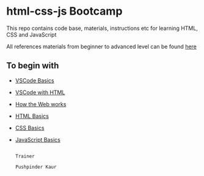 # html-css-js Bootcamp
This repo contains code base, materials, instructions etc for learning HTML, CSS and JavaScript

All references materials from beginner to advanced level can be found [here](https://developer.mozilla.org/)
## To begin with
- [VSCode Basics](https://code.visualstudio.com/docs/introvideos/basics)
- [VSCode with HTML](https://code.visualstudio.com/docs/languages/html)
- [How the Web works](https://developer.mozilla.org/en-US/docs/Learn/Getting_started_with_the_web/How_the_Web_works)
- [HTML Basics](https://developer.mozilla.org/en-US/docs/Learn/Getting_started_with_the_web/HTML_basics)
- [CSS Basics](https://developer.mozilla.org/en-US/docs/Learn/Getting_started_with_the_web/CSS_basics)
- [JavaScript Basics](https://developer.mozilla.org/en-US/docs/Learn/Getting_started_with_the_web/JavaScript_basics)

                                                                    Trainer
                                                                    Pushpinder Kaur